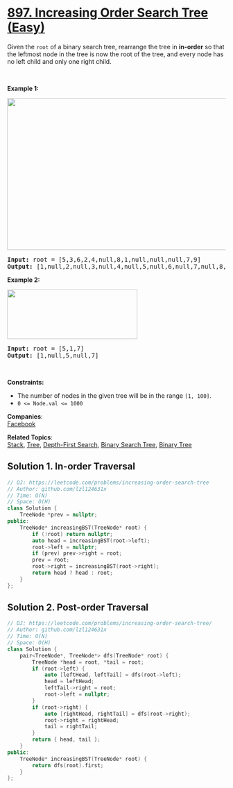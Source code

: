 # [897. Increasing Order Search Tree (Easy)](https://leetcode.com/problems/increasing-order-search-tree/)

<p>Given the <code>root</code> of a binary search tree, rearrange the tree in <strong>in-order</strong> so that the leftmost node in the tree is now the root of the tree, and every node has no left child and only one right child.</p>

<p>&nbsp;</p>
<p><strong>Example 1:</strong></p>
<img alt="" src="https://assets.leetcode.com/uploads/2020/11/17/ex1.jpg" style="width: 600px; height: 350px;">
<pre><strong>Input:</strong> root = [5,3,6,2,4,null,8,1,null,null,null,7,9]
<strong>Output:</strong> [1,null,2,null,3,null,4,null,5,null,6,null,7,null,8,null,9]
</pre>

<p><strong>Example 2:</strong></p>
<img alt="" src="https://assets.leetcode.com/uploads/2020/11/17/ex2.jpg" style="width: 300px; height: 114px;">
<pre><strong>Input:</strong> root = [5,1,7]
<strong>Output:</strong> [1,null,5,null,7]
</pre>

<p>&nbsp;</p>
<p><strong>Constraints:</strong></p>

<ul>
	<li>The number of nodes in the given tree will be in the range <code>[1, 100]</code>.</li>
	<li><code>0 &lt;= Node.val &lt;= 1000</code></li>
</ul>

**Companies**:  
[Facebook](https://leetcode.com/company/facebook)

**Related Topics**:  
[Stack](https://leetcode.com/tag/stack/), [Tree](https://leetcode.com/tag/tree/), [Depth-First Search](https://leetcode.com/tag/depth-first-search/), [Binary Search Tree](https://leetcode.com/tag/binary-search-tree/), [Binary Tree](https://leetcode.com/tag/binary-tree/)

## Solution 1. In-order Traversal

```cpp
// OJ: https://leetcode.com/problems/increasing-order-search-tree
// Author: github.com/lzl124631x
// Time: O(N)
// Space: O(H)
class Solution {
    TreeNode *prev = nullptr;
public:
    TreeNode* increasingBST(TreeNode* root) {
        if (!root) return nullptr;
        auto head = increasingBST(root->left);
        root->left = nullptr;
        if (prev) prev->right = root;
        prev = root;
        root->right = increasingBST(root->right);
        return head ? head : root;
    }
};
```

## Solution 2. Post-order Traversal

```cpp
// OJ: https://leetcode.com/problems/increasing-order-search-tree/
// Author: github.com/lzl124631x
// Time: O(N)
// Space: O(H)
class Solution {
    pair<TreeNode*, TreeNode*> dfs(TreeNode* root) {
        TreeNode *head = root, *tail = root;
        if (root->left) {
            auto [leftHead, leftTail] = dfs(root->left);
            head = leftHead;
            leftTail->right = root;
            root->left = nullptr;
        }
        if (root->right) {
            auto [rightHead, rightTail] = dfs(root->right);
            root->right = rightHead;
            tail = rightTail;
        }
        return { head, tail };
    }
public:
    TreeNode* increasingBST(TreeNode* root) {
        return dfs(root).first;
    }
};
```